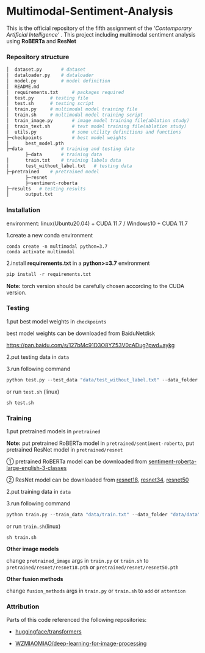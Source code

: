 # Multimodal-Sentiment-Analysis

This is the official repository of the fifth assignment of the *'Contemporary Artificial Intelligence'* . This project including multimodal sentiment analysis using **RoBERTa** and **ResNet**



### Repository structure

```python
│  dataset.py		# dataset
│  dataloader.py	# dataloader
│  model.py			# model definition
│  README.md
│  requirements.txt		# packages required
│  test.py		# testing file 
│  test.sh		# testing script
│  train.py		# multimodal model training file
│  train.sh		# multimodal model training script
│  train_image.py		# image model training file(ablation study)
│  train_text.sh		# text model training file(ablation study)
│  utils.py				# some utility definitions and functions
├─checkpoints			# best model weights
│      best_model.pth
├─data				# training and testing data
       ├─data		# training data	    
│      train.txt	# training labels data
│      test_without_label.txt	# testing data   
├─pretrained	# pretrained model
       ├─resnet
       ├─sentiment-roberta
├─results	# testing results
│      output.txt
```



### Installation

environment: linux(Ubuntu20.04) + CUDA 11.7 / Windows10 + CUDA 11.7

1.create a new conda environment

```
conda create -n multimodal python=3.7
conda activate multimodal
```

2.install **requirements.txt** in a **python>=3.7** environment

```python
pip install -r requirements.txt  
```

**Note:** torch version should be carefully chosen according to the CUDA version.



### Testing

1.put best model weights in `checkpoints`

best model weights can be downloaded from BaiduNetdisk

https://pan.baidu.com/s/127bMc91D3O8YZ53V0cADug?pwd=aykg 

2.put testing data in `data`

3.run following command

```python
python test.py --test_data "data/test_without_label.txt" --data_folder "data/data" --text_model "roberta" --image_model "resnet" --pretrained_text "pretrained/sentiment-roberta" --pretrained_image "pretrained/resnet/resnet34.pth" --fusion_method "concat" --weights "checkpoints/best_model.pth" --batch_size 4 --max_len 256 --cuda True --gpu "0" --seed 2 --epochs 10 --save_path "results" 
```

or run `test.sh` (linux)

```
sh test.sh
```



### Training

1.put pretrained models in  `pretrained` 

**Note:** put pretrained RoBERTa model in `pretrained/sentiment-roberta`, put pretrained ResNet model in `pretrained/resnet`

① pretrained RoBERTa model can be downloaded from [sentiment-roberta-large-english-3-classes](https://huggingface.co/j-hartmann/sentiment-roberta-large-english-3-classes)

② ResNet model can be downloaded from [resnet18](https://download.pytorch.org/models/resnet18-f37072fd.pth), [resnet34](https://download.pytorch.org/models/resnet34-b627a593.pth), [resnet50](https://download.pytorch.org/models/resnet50-0676ba61.pth)

2.put training data in `data`

3.run following command

```python
python train.py --train_data "data/train.txt" --data_folder "data/data" --text_model "roberta" --image_model "resnet" --pretrained_text "pretrained/sentiment-roberta" --pretrained_image "pretrained/resnet/resnet34.pth" --fusion_method "concat" --validation_size 0.2 --batch_size 4 --max_len 256 --cuda True --gpu "0" --seed 2 --epochs 10 --lr 2e-5 --weight_decay 1e-4 --save "EXP" --wandb_id ""
```

or run `train.sh`(linux)

```
sh train.sh
```



**Other image models**

change `pretrained_image` args in `train.py` or `train.sh` to `pretrained/resnet/resnet18.pth` or `pretrained/resnet/resnet50.pth` 



**Other fusion methods**

change `fusion_methods` args in `train.py` or `train.sh` to `add` or `attention`



### Attribution

Parts of this code referenced the following repositories:

- [huggingface/transformers](https://github.com/huggingface/transformers)

- [WZMIAOMIAO/deep-learning-for-image-processing](https://github.com/WZMIAOMIAO/deep-learning-for-image-processing)

